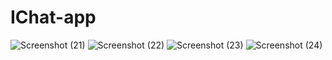 # IChat-app
![Screenshot (21)](https://user-images.githubusercontent.com/89077972/177720112-f108da5e-c5b8-4439-8d58-f071bc58669a.png)
![Screenshot (22)](https://user-images.githubusercontent.com/89077972/177720137-3d0dfd53-9e87-4940-9599-613d2afaeb33.png)
![Screenshot (23)](https://user-images.githubusercontent.com/89077972/177720147-80efa61e-e17c-4e45-9cc0-1ec8f126ea2a.png)
![Screenshot (24)](https://user-images.githubusercontent.com/89077972/177720157-3785a1d9-1242-418d-8224-936a731a0eef.png)
